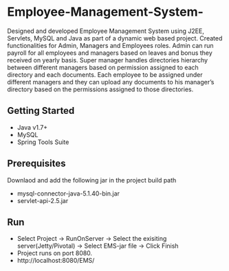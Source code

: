# Employee-Management-System-
Designed and developed Employee Management System using J2EE, Servlets, MySQL and Java as part of a dynamic web based project. Created functionalities for Admin, Managers and Employees roles. Admin can run payroll for all employees and managers based on leaves and bonus they received on yearly basis. Super manager handles directories hierarchy between different managers based on permission assigned to each directory and each documents. Each employee to be assigned under different managers and they can upload any documents to his manager’s directory based on the permissions assigned to those directories.

## Getting Started
* Java v1.7+
* MySQL
* Spring Tools Suite

## Prerequisites
Downlaod and add the following jar in the project build path
* mysql-connector-java-5.1.40-bin.jar
* servlet-api-2.5.jar

## Run
* Select Project -> RunOnServer -> Select the exisiting server(Jetty/Pivotal) -> Select EMS-jar file -> Click Finish
* Project runs on port 8080.
* http://localhost:8080/EMS/
